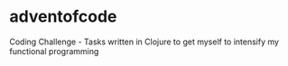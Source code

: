 # adventofcode
Coding Challenge - Tasks written in Clojure to get myself to intensify my functional programming
